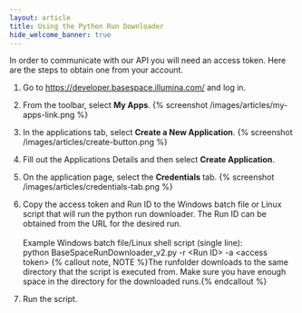 ```yaml
---
layout: article
title: Using the Python Run Downloader
hide_welcome_banner: true
---
```


In order to communicate with our API you will need an access token. Here are the steps to obtain one from your account.


1.	Go to https://developer.basespace.illumina.com/ and log in.

2.	From the toolbar, select **My Apps**.
{% screenshot /images/articles/my-apps-link.png %}

3.	In the applications tab, select **Create a New Application**.
{% screenshot /images/articles/create-button.png %}

4. Fill out the Applications Details and then select **Create Application**.

5. On the application page, select the **Credentials** tab. {% screenshot /images/articles/credentials-tab.png %}

6. Copy the access token and Run ID to the Windows batch file or Linux script that will run the python run downloader. The Run ID can be obtained from the URL for the desired run.<br /><br />Example Windows batch file/Linux shell script (single line):<br />python BaseSpaceRunDownloader_v2.py -r \<Run ID\> -a \<access token\>
{% callout note, NOTE %}The runfolder downloads to the same directory that the script is executed from.  Make sure you have enough space in the directory for the downloaded runs.{% endcallout %}

7. Run the script.
 